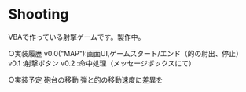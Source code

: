 # Shooting
VBAで作っている射撃ゲームです。製作中。

○実装履歴
v0.0("MAP"):画面UI,ゲームスタート/エンド（的の射出、停止）
v0.1 :射撃ボタン
v0.2 :命中処理（メッセージボックスにて）


○実装予定
砲台の移動
弾と的の移動速度に差異を
